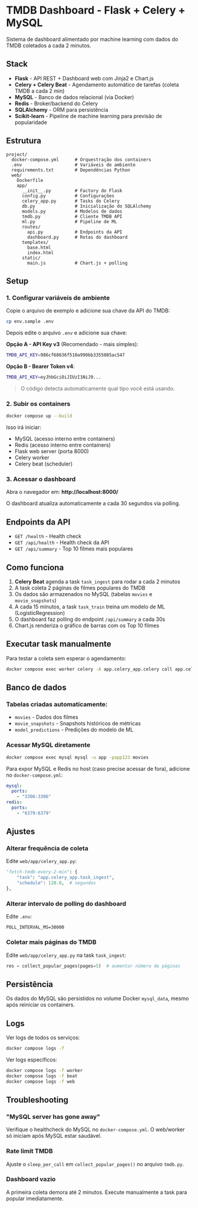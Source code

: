 # TMDB Dashboard - Flask + Celery + MySQL

Sistema de dashboard alimentado por machine learning com dados do TMDB coletados a cada 2 minutos.

## Stack

- **Flask** - API REST + Dashboard web com Jinja2 e Chart.js
- **Celery + Celery Beat** - Agendamento automático de tarefas (coleta TMDB a cada 2 min)
- **MySQL** - Banco de dados relacional (via Docker)
- **Redis** - Broker/backend do Celery
- **SQLAlchemy** - ORM para persistência
- **Scikit-learn** - Pipeline de machine learning para previsão de popularidade

## Estrutura

```
project/
  docker-compose.yml      # Orquestração dos containers
  .env                    # Variáveis de ambiente
  requirements.txt        # Dependências Python
  web/
    Dockerfile
    app/
      __init__.py         # Factory do Flask
      config.py           # Configurações
      celery_app.py       # Tasks do Celery
      db.py               # Inicialização do SQLAlchemy
      models.py           # Modelos de dados
      tmdb.py             # Cliente TMDB API
      ml.py               # Pipeline de ML
      routes/
        api.py            # Endpoints da API
        dashboard.py      # Rotas do dashboard
      templates/
        base.html
        index.html
      static/
        main.js           # Chart.js + polling
```

## Setup

### 1. Configurar variáveis de ambiente

Copie o arquivo de exemplo e adicione sua chave da API do TMDB:

```bash
cp env.sample .env
```

Depois edite o arquivo `.env` e adicione sua chave:

**Opção A - API Key v3** (Recomendado - mais simples):
```bash
TMDB_API_KEY=986cf68636f510a990bb3355085ac547
```

**Opção B - Bearer Token v4**:
```bash
TMDB_API_KEY=eyJhbGciOiJIUzI1NiJ9...
```

> O código detecta automaticamente qual tipo você está usando.

### 2. Subir os containers

```bash
docker compose up --build
```

Isso irá iniciar:
- MySQL (acesso interno entre containers)
- Redis (acesso interno entre containers)
- Flask web server (porta 8000)
- Celery worker
- Celery beat (scheduler)

### 3. Acessar o dashboard

Abra o navegador em: **http://localhost:8000/**

O dashboard atualiza automaticamente a cada 30 segundos via polling.

## Endpoints da API

- `GET /health` - Health check
- `GET /api/health` - Health check da API
- `GET /api/summary` - Top 10 filmes mais populares

## Como funciona

1. **Celery Beat** agenda a task `task_ingest` para rodar a cada 2 minutos
2. A task coleta 2 páginas de filmes populares do TMDB
3. Os dados são armazenados no MySQL (tabelas `movies` e `movie_snapshots`)
4. A cada 15 minutos, a task `task_train` treina um modelo de ML (LogisticRegression)
5. O dashboard faz polling do endpoint `/api/summary` a cada 30s
6. Chart.js renderiza o gráfico de barras com os Top 10 filmes

## Executar task manualmente

Para testar a coleta sem esperar o agendamento:

```bash
docker compose exec worker celery -A app.celery_app.celery call app.celery_app.task_ingest
```

## Banco de dados

### Tabelas criadas automaticamente:

- `movies` - Dados dos filmes
- `movie_snapshots` - Snapshots históricos de métricas
- `model_predictions` - Predições do modelo de ML

### Acessar MySQL diretamente

```bash
docker compose exec mysql mysql -u app -papp123 movies
```

Para expor MySQL e Redis no host (caso precise acessar de fora), adicione no `docker-compose.yml`:
```yaml
mysql:
  ports:
    - "3306:3306"
redis:
  ports:
    - "6379:6379"
```

## Ajustes

### Alterar frequência de coleta

Edite `web/app/celery_app.py`:

```python
"fetch-tmdb-every-2-min": {
    "task": "app.celery_app.task_ingest",
    "schedule": 120.0,  # segundos
},
```

### Alterar intervalo de polling do dashboard

Edite `.env`:

```
POLL_INTERVAL_MS=30000
```

### Coletar mais páginas do TMDB

Edite `web/app/celery_app.py` na task `task_ingest`:

```python
res = collect_popular_pages(pages=5)  # aumentar número de páginas
```

## Persistência

Os dados do MySQL são persistidos no volume Docker `mysql_data`, mesmo após reiniciar os containers.

## Logs

Ver logs de todos os serviços:
```bash
docker compose logs -f
```

Ver logs específicos:
```bash
docker compose logs -f worker
docker compose logs -f beat
docker compose logs -f web
```

## Troubleshooting

### "MySQL server has gone away"
Verifique o healthcheck do MySQL no `docker-compose.yml`. O web/worker só iniciam após MySQL estar saudável.

### Rate limit TMDB
Ajuste o `sleep_per_call` em `collect_popular_pages()` no arquivo `tmdb.py`.

### Dashboard vazio
A primeira coleta demora até 2 minutos. Execute manualmente a task para popular imediatamente.

